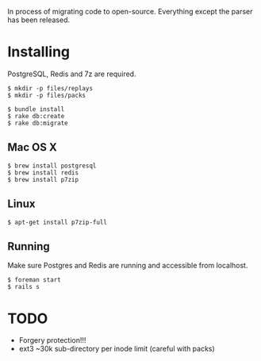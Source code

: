 In process of migrating code to open-source. Everything except the parser has been released.

# Installing

PostgreSQL, Redis and 7z are required.

    $ mkdir -p files/replays
    $ mkdir -p files/packs

    $ bundle install
    $ rake db:create
    $ rake db:migrate

## Mac OS X

    $ brew install postgresql
    $ brew install redis
    $ brew install p7zip

## Linux

    $ apt-get install p7zip-full

## Running

Make sure Postgres and Redis are running and accessible from localhost.

    $ foreman start
    $ rails s
  
# TODO

 - Forgery protection!!!
 - ext3 ~30k sub-directory per inode limit (careful with packs)